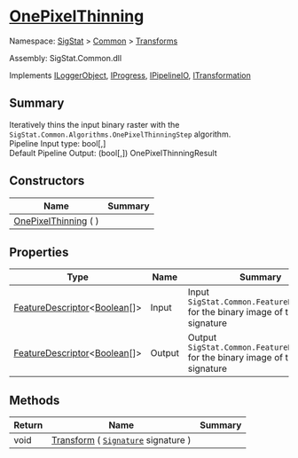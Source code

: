 # [OnePixelThinning](./OnePixelThinning.md)

Namespace: [SigStat]() > [Common](./../README.md) > [Transforms](./README.md)

Assembly: SigStat.Common.dll

Implements [ILoggerObject](./../ILoggerObject.md), [IProgress](./../Helpers/IProgress.md), [IPipelineIO](./../Pipeline/IPipelineIO.md), [ITransformation](./../ITransformation.md)

## Summary
Iteratively thins the input binary raster with the `SigStat.Common.Algorithms.OnePixelThinningStep` algorithm.  <br>Pipeline Input type: bool[,]<br>Default Pipeline Output: (bool[,]) OnePixelThinningResult

## Constructors

| Name | Summary | 
| --- | --- | 
| [OnePixelThinning](./../../../ctor/OnePixelThinning-100663683.md) (  ) |  | 


## Properties

| Type | Name | Summary | 
| --- | --- | --- | 
| [FeatureDescriptor](./../FeatureDescriptor-1.md)\<[Boolean](https://docs.microsoft.com/en-us/dotnet/api/System.Boolean)[]> | Input | Input `SigStat.Common.FeatureDescriptor` for the binary image of the signature | 
| [FeatureDescriptor](./../FeatureDescriptor-1.md)\<[Boolean](https://docs.microsoft.com/en-us/dotnet/api/System.Boolean)[]> | Output | Output `SigStat.Common.FeatureDescriptor` for the binary image of the signature | 


## Methods

| Return | Name | Summary | 
| --- | --- | --- | 
| void | [Transform](./Methods/OnePixelThinning-100663682.md) ( [`Signature`](./../Signature.md) signature ) |  | 


